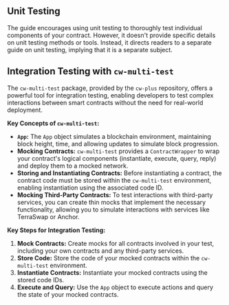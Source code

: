 
## Unit Testing

The guide encourages using unit testing to thoroughly test individual components of your contract. However, it doesn't provide specific details on unit testing methods or tools. Instead, it directs readers to a separate guide on unit testing, implying that it is a separate subject.

## Integration Testing with  `cw-multi-test`

The  `cw-multi-test`  package, provided by the  `cw-plus`  repository, offers a powerful tool for integration testing, enabling developers to test complex interactions between smart contracts without the need for real-world deployment.

**Key Concepts of `cw-multi-test`:**

-   **`App`:**  The  `App`  object simulates a blockchain environment, maintaining block height, time, and allowing updates to simulate block progression.
-   **Mocking Contracts:**  `cw-multi-test`  provides a  `ContractWrapper`  to wrap your contract's logical components (instantiate, execute, query, reply) and deploy them to a mocked network.
-   **Storing and Instantiating Contracts:**  Before instantiating a contract, the contract code must be stored within the  `cw-multi-test`  environment, enabling instantiation using the associated code ID.
-   **Mocking Third-Party Contracts:**  To test interactions with third-party services, you can create thin mocks that implement the necessary functionality, allowing you to simulate interactions with services like TerraSwap or Anchor.

**Key Steps for Integration Testing:**

1.  **Mock Contracts:**  Create mocks for all contracts involved in your test, including your own contracts and any third-party services.
2.  **Store Code:**  Store the code of your mocked contracts within the  `cw-multi-test`  environment.
3.  **Instantiate Contracts:**  Instantiate your mocked contracts using the stored code IDs.
4.  **Execute and Query:**  Use the  `App`  object to execute actions and query the state of your mocked contracts.